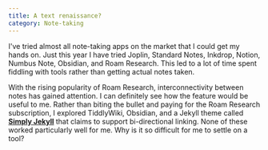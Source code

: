 ```yaml
---
title: A text renaissance?
category: Note-taking
---
```


I've tried almost all note-taking apps on the market that I could get my hands on. Just this year I have tried Joplin, Standard Notes, Inkdrop, Notion, Numbus Note, Obsidian, and Roam Research. This led to a lot of time spent fiddling with tools rather than getting actual notes taken. 

<!-- more -->

With the rising popularity of Roam Research, interconnectivity between notes has gained attention. I can definitely see how the feature would be useful to me. Rather than biting the bullet and paying for the Roam Research subscription, I explored TiddlyWiki, Obsidian, and a Jekyll theme called [**Simply Jekyll**](https://simply-jekyll.netlify.app/) that claims to support bi-directional linking. None of these worked particularly well for me. Why is it so difficult for me to settle on a tool? 
